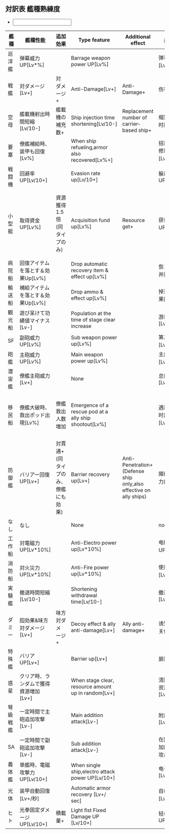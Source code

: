 ## 対訳表 艦種熟練度

<ul class="commands">
	<li><input type="text" oninput="javascript:table_filter(this.value)" data-auto-param="q" /></li>
</ul>

| 艦種     | 艦種性能                              | 追加効果                            | Type feature                                           | Additional effect                                                 | 船舶性能                          | 附加效果                           |
|----------|---------------------------------------|-------------------------------------|--------------------------------------------------------|-------------------------------------------------------------------|-----------------------------------|------------------------------------|
| 巡洋艦   | 弾幕威力UP[Lv*%]                      |                                     | Barrage weapon power UP[Lv%]                           |                                                                   | 弹幕加电[Lv*％]                   |                                    |
| 戦艦     | 対ダメージ[Lv+]                       | 対ダメージ+                         | Anti-Damage[Lv+]                                       | Anti-Damage+                                                      | 伤害[Lv+]                         | 伤害+                              |
| 空母     | 艦載機射出時間短縮[Lv/10-]            | 艦載機の補充数+                     | Ship injection time shortening[Lv/10-]                 | Replacement number of carrier‐based ship+                        | 缩短飞机喷射时间[Lv/10-]          | 补充舰载机+                        |
| 要塞     | 僚艦補給時、装甲も回復[Lv%]           |                                     | When ship refueling,armor also recovered[Lv%+]         |                                                                   | 招募车队时要修理盔甲[Lv％]        |                                    |
| 戦闘機   | 回避率UP[Lv/10+]                      |                                     | Evasion rate up[Lv/10+]                                |                                                                   | 躲避率UP[Lv/10+]                  |                                    |
| 小型艇   | 取得資金UP[Lv%]                       | 資源獲得1.5倍(同タイプのみ)         | Acquisition fund up[Lv%]                               | Resource get+                                                     | 获得UP[Lv％]                      | 获得1.5倍的资源（仅用于相同类型）  |
| 病院船   | 回復アイテムを落とす＆効果Up[Lv%]     |                                     | Drop automatic recovery item & effect up[Lv%]          |                                                                   | 恢复项目下降并提高[Lv％]          |                                    |
| 輸送船   | 補給アイテムを落とす＆効果Up[Lv%]     |                                     | Drop ammo & effect up[Lv%]                             |                                                                   | 掉落物品和效果提高[Lv％]          |                                    |
| 観光船   | 遊び呆けて功績値マイナス[Lv-]         |                                     | Population at the time of stage clear increase         |                                                                   | 游戏价值减去[Lv-]                 |                                    |
| SF       | 副砲威力UP[Lv%]                       |                                     | Sub weapon power up[Lv%]                               |                                                                   | 第二枪升起[Lv％]                  |                                    |
| 砲艦     | 主砲威力UP[Lv%]                       |                                     | Main weapon power up[Lv%]                              |                                                                   | 主炮加电[Lv％]                    |                                    |
| 潜宙艦   | 僚艦主砲威力[Lv+]                     |                                     | None                                                   |                                                                   | 总指挥官[Lv+]                     |                                    |
| 移民船   | 僚艦大破時、救出ポッド出現[Lv%]       | 僚艦救出人数増加                    | Emergence of a rescue pod at a ally ship shootout[Lv%] |                                                                   | 遇难船只破损时出现救援箱[Lv％]    | 救援船救援人员人数增加             |
| 防御艦   | バリアー回復UP[Lv+]                   | 対貫通+(同タイプのみ、僚艦にも効果) | Barrier recovery up[Lv+]                               | Anti-Penetration+(Defense ship only,also effective on ally ships) | 障碍物恢复能力[Lv+]               | 穿透力+（仅同类型,也适用于配伙舰） |
| なし     | なし                                  |                                     | None                                                   |                                                                   | none                              |                                    |
| 工作船   | 対電磁力UP[Lv*10%]                    |                                     | Anti-Electro power up[Lv*10%]                          |                                                                   | 电磁力UP[Lv*10％]                 |                                    |
| 消防船   | 対火災力UP[Lv*10%]                    |                                     | Anti-Fire power up[Lv*10%]                             |                                                                   | 使用火力[Lv*10％]                 |                                    |
| 実験艦   | 撤退時間短縮[Lv/10-]                  |                                     | Shortening withdrawal time[Lv/10-]                     |                                                                   | 撤退时间[Lv/10-]                  |                                    |
| ダミー   | 囮効果&味方対ダメージ[Lv+]            | 味方対ダメージ+                     | Decoy effect & ally anti-damage[Lv+]                   | Ally anti-damage+                                                 | 诱饵效果和相关伤害[Lv+]           | 相关伤害+                          |
| 特殊艦   | バリアUP[Lv+]                         |                                     | Barrier up[Lv+]                                        |                                                                   | 屏障UP[Lv+]                       |                                    |
| 惑星     | クリア時、ランダムで獲得資源増加[Lv+] |                                     | When stage clear, resource amount up in random[Lv+]    |                                                                   | 清除时,随机资源增加[Lv+]          |                                    |
| 弩級戦艦 | 一定時間で主砲追加攻撃[Lv-]           |                                     | Main addition attack[Lv-]                              |                                                                   | 附加枪击[Lv-]                     |                                    |
| SA       | 一定時間で副砲追加攻撃[Lv-]           |                                     | Sub addition attack[Lv-]                               |                                                                   | 在固定时间附加的二次电池攻击[Lv-] |                                    |
| 義体艦   | 単艦時、電磁攻撃力UP[Lv/10+]          |                                     | When single ship,electro attack power UP[Lv/10+]       |                                                                   | 电子攻击[Lv/10+]                  |                                    |
| 光体     | 装甲自動回復[Lv+/秒]                  |                                     | Automatic armor recovery [Lv+/ sec]                    |                                                                   | 自动装甲恢复[Lv+/秒]              |                                    |
| ヒト     | 光拳固定ダメージUP[Lv/10+]            | 積載量+                             | Light fist Fixed Damage UP [Lv/10+]                    |                                                                   | 轻拳固定伤害UP[Lv/10+]            | 负载量+                            |

<script type="module">
import * as Table from "./assets/table.js";

const table = document.querySelector("table");

window.table_filter = (s) => Table.row_filter(table,  s == "", (tr, _) => Array.from(tr.children).some(td => td.textContent.includes(s)));
</script>
